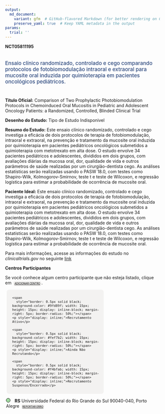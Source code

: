 ```yaml
---
output: 
  md_document:
    variant: gfm  # GitHub-flavored Markdown (for better rendering on GitHub)
    preserve_yaml: true  # Keep YAML metadata in the output
params:
  trial: ''
---
```


**NCT05811195**

<div style="padding: 5px 5px 5px 0px; font-size: 1.20em; font-weight: 500; color: #2E4A7F; text-align: left; margin-bottom: 20px">

Ensaio clínico randomizado, controlado e cego comparando protocolos de
fotobiomodulação intraoral e extraoral para mucosite oral induzida por
quimioterapia em pacientes oncológicos pediátricos.

</div>

**Título Oficial:** Comparison of Two Prophylactic Photobiomodulation
Protocols in Chemoinduced Oral Mucositis in Pediatric and Adolescent
Oncology Patients: a Randomized, Controlled, Blinded Clinical Trial

**Desenho do Estudo:** Tipo de Estudo Indisponivel

**Resumo do Estudo:** Este ensaio clínico randomizado, controlado e cego
investiga a eficácia de dois protocolos de terapia de fotobiomodulação,
intraoral e extraoral, na prevenção e tratamento da mucosite oral
induzida por quimioterapia em pacientes pediátricos oncológicos
submetidos a quimioterapia com metotrexato em alta dose. O estudo
envolve 34 pacientes pediátricos e adolescentes, divididos em dois
grupos, com avaliações diárias da mucosa oral, dor, qualidade de vida e
outros parâmetros de saúde realizadas por um cirurgião-dentista cego. As
análises estatísticas serão realizadas usando o PASW 18.0, com testes
como Shapiro-Wilk, Kolmogorov-Smirnov, teste t e teste de Wilcoxon, e
regressão logística para estimar a probabilidade de ocorrência de
mucosite oral.

**Paciente Ideal:** Este ensaio clínico randomizado, controlado e cego
investiga a eficácia de dois protocolos de terapia de fotobiomodulação,
intraoral e extraoral, na prevenção e tratamento da mucosite oral
induzida por quimioterapia em pacientes pediátricos oncológicos
submetidos a quimioterapia com metotrexato em alta dose. O estudo
envolve 34 pacientes pediátricos e adolescentes, divididos em dois
grupos, com avaliações diárias da mucosa oral, dor, qualidade de vida e
outros parâmetros de saúde realizadas por um cirurgião-dentista cego. As
análises estatísticas serão realizadas usando o PASW 18.0, com testes
como Shapiro-Wilk, Kolmogorov-Smirnov, teste t e teste de Wilcoxon, e
regressão logística para estimar a probabilidade de ocorrência de
mucosite oral.

Para mais informações, acesse as informações do estudo no
*clinicaltrials.gov* no seguinte
[link](https://clinicaltrials.gov/ct2/show/NCT05811195)

**Centros Participantes**

Se você conhece algum centro participante que não esteja listado, clique
em
<span style="color: #2E4A7F; margin-left: 2px; padding: 4px; background-color: #f3f2f1; border-radius: 8px; font-weight: 500; font-size: 0.6em"><a
href="https://flazar.shinyapps.io/formsapp?study_nct_id=NCT05811195&amp;location_id=N%2FA&amp;location_full_name=N%2FA&amp;form_type=Adicionar%20Centro"
target="_blank">ADICIONAR CENTRO</a></span>.

<div style="margin-bottom: 8px; margin-left: 5px; padding: 8px; max-width: 300px; background-color: #f3f2f1; border-radius: 8px; font-size: 0.9em">

<div style="margin-left: 10px;">

    <span 
      style="border: 0.5px solid black; background-color: #9fd89f; width: 15px; height: 15px; display: inline-block; margin-right: 5px; border-radius: 50%;"></span>
    <p style="display: inline;">Recrutamento Ativo</p>

</div>

<div style="margin-left: 10px;">

    <span 
      style="border: 0.5px solid black; background-color: #fef7b2; width: 15px; height: 15px; display: inline-block; margin-right: 5px; border-radius: 50%;"></span>
    <p style="display: inline;">Ainda Não Recrutando</p>

</div>

<div style="margin-left: 10px;">

    <span 
      style="border: 0.5px solid black; background-color: #f4bfab; width: 15px; height: 15px; display: inline-block; margin-right: 5px; border-radius: 50%;"></span>
    <p style="display: inline;">Recrutamento Suspenso/Encerrado</p>

</div>

</div>

<div style="margin: 3px;">

<span style="border: 0.5px solid black; display: inline-block; width: 12px; height: 12px; border-radius: 50%; margin-right: 10px; padding-bottom: 0px; background-color: #9fd89f;"></span>
**RS** Universidade Federal do Rio Grande do Sul 90040-040, Porto Alegre
<span style="color: #2E4A7F; margin-left: 2px; padding: 4px; background-color: #f3f2f1; border-radius: 8px; font-weight: 500; font-size: 0.6em"><a
href="https://flazar.shinyapps.io/formsapp?study_nct_id=NCT05811195&amp;location_id=FEDERALUNIVERSITYOFRIOGRANDEDOSULPORTOALEGRERIOGRANDEDOSUL90035004BRAZIL&amp;location_full_name=Universidade%20Federal%20do%20Rio%20Grande%20do%20Sul%2C%2090040-040%2C%20Porto%20Alegre&amp;form_type=Reportar%20Erro"
target="_blank">REPORTAR ERRO</a></span>

</div>
